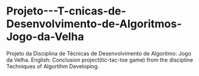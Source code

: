 # Projeto---T-cnicas-de-Desenvolvimento-de-Algoritmos-Jogo-da-Velha
Projeto da Disciplina de Técnicas de Desenvolvimento de Algoritmo: Jogo da Velha.
English: Conclusion project(tic-tac-toe game) from the discipline Techniques of Algortihm Developing.
